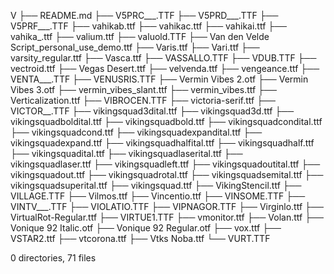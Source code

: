 V
├── README.md
├── V5PRC___.TTF
├── V5PRD___.TTF
├── V5PRF___.TTF
├── vahikab.ttf
├── vahikac.ttf
├── vahikai.ttf
├── vahika_.ttf
├── valium.ttf
├── valuold.TTF
├── Van den Velde Script_personal_use_demo.ttf
├── Varis.ttf
├── Vari.ttf
├── varsity_regular.ttf
├── Vasca.ttf
├── VASSALLO.TTF
├── VDUB.TTF
├── vectroid.ttf
├── Vegas Desert.ttf
├── velvenda.ttf
├── vengeance.ttf
├── VENTA___.TTF
├── VENUSRIS.TTF
├── Vermin Vibes 2.otf
├── Vermin Vibes 3.otf
├── vermin_vibes_slant.ttf
├── vermin_vibes.ttf
├── Verticalization.ttf
├── VIBROCEN.TTF
├── victoria-serif.ttf
├── VICTOR__.TTF
├── vikingsquad3dital.ttf
├── vikingsquad3d.ttf
├── vikingsquadboldital.ttf
├── vikingsquadbold.ttf
├── vikingsquadcondital.ttf
├── vikingsquadcond.ttf
├── vikingsquadexpandital.ttf
├── vikingsquadexpand.ttf
├── vikingsquadhalfital.ttf
├── vikingsquadhalf.ttf
├── vikingsquadital.ttf
├── vikingsquadlaserital.ttf
├── vikingsquadlaser.ttf
├── vikingsquadleft.ttf
├── vikingsquadoutital.ttf
├── vikingsquadout.ttf
├── vikingsquadrotal.ttf
├── vikingsquadsemital.ttf
├── vikingsquadsuperital.ttf
├── vikingsquad.ttf
├── VikingStencil.ttf
├── VILLAGE.TTF
├── Vilmos.ttf
├── Vincentio.ttf
├── VINSOME.TTF
├── VINTV___.TTF
├── VIOLATIO.TTF
├── VIPNAGOR.TTF
├── Virginlo.ttf
├── VirtualRot-Regular.ttf
├── VIRTUE1.TTF
├── vmonitor.ttf
├── Volan.ttf
├── Vonique 92 Italic.otf
├── Vonique 92 Regular.otf
├── vox.ttf
├── VSTAR2.ttf
├── vtcorona.ttf
├── Vtks Noba.ttf
└── VURT.TTF

0 directories, 71 files
